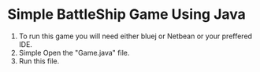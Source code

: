 # Simple BattleShip Game Using Java
 1. To run this game you will need either bluej or Netbean or your preffered IDE.
 2. Simple Open the "Game.java" file.
 3. Run this file.
 
 
